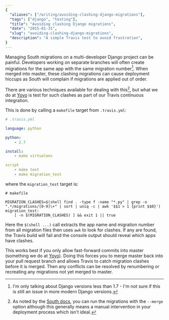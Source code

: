 ```yaml
---
{
  "aliases": ["/writing/avoiding-clashing-django-migrations"],
  "tags": ["django", "testing"],
  "title": "Avoiding clashing Django migrations",
  "date": "2015-01-31",
  "slug": "avoiding-clashing-django-migrations",
  "description": "A simple Travis test to avoid frustration",
}
---
```


Managing South migrations on a multi-developer Django project can be painful.
Developers working on separate branches will often create migrations for the
same app with the same migration number[^1]. When merged into master, these
clashing migrations can cause deployment hiccups as South will complain if
migrations are applied out of order.

There are various techniques available for dealing with this[^2], but what we do
at [Yoyo](http://justyoyo.com/) is test for such clashes as part of our Travis
continuous integration.

This is done by calling a `makefile` target from `.travis.yml`:

```yaml
# .travis.yml

language: python

python:
    - 2.7

install:
    - make virtualenv

script
    - make test
    - make migration_test
```

where the `migration_test` target is:

```make
# makefile

MIGRATION_CLASHES=$(shell find . -type f -name "*.py" | grep -o ".*/migrations/[0-9]\+" | sort | uniq -c | awk '$$1 > 1 {print $$0}')
migration_test:
    [ -n $(MIGRATION_CLASHES) ] && exit 1 || true
```

Here the `$(shell ...)` call extracts the app name and migration number from all
migration files then uses `awk` to look for clashes. If any are found, the
Travis build will fail and the console output should reveal which apps have
clashes.

This works best if you only allow fast-forward commits into master (something we
do at [Yoyo](http://justyoyo.com/)). Doing this forces you to merge master back
into your pull request branch and allows Travis to catch migration clashes
before it is merged. Then any conflicts can be resolved by renumbering or
recreating any migrations not yet merged to master.

[^1]:
    I'm only talking about Django versions less than 1.7 - I'm not sure if this
    is still an issue in more modern Django versions.

[^2]:
    As noted by the
    [South docs](http://south.readthedocs.org/en/latest/tutorial/part5.html),
    you can run the migrations with the `--merge` option although this generally
    means a manual intervention in your deployment process which isn't ideal.
